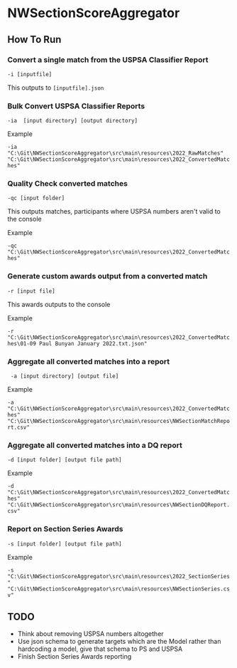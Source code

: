 # NWSectionScoreAggregator

## How To Run

### Convert a single match from the USPSA Classifier Report
```-i [inputfile]```

This outputs to ```[inputfile].json```

### Bulk Convert USPSA Classifier Reports
```-ia  [input directory] [output directory]```

Example

```-ia "C:\Git\NWSectionScoreAggregator\src\main\resources\2022_RawMatches" "C:\Git\NWSectionScoreAggregator\src\main\resources\2022_ConvertedMatches"```

### Quality Check converted matches
```-qc [input folder]```

This outputs matches, participants where USPSA numbers aren't valid to the console

Example

```-qc "C:\Git\NWSectionScoreAggregator\src\main\resources\2022_ConvertedMatches"```


### Generate custom awards output from a converted match
```-r [input file]```

This awards outputs to the console

Example

```-r "C:\Git\NWSectionScoreAggregator\src\main\resources\2022_ConvertedMatches\01-09 Paul Bunyan January 2022.txt.json"```

### Aggregate all converted matches into a report
``` -a [input directory] [output file]```

Example

```-a "C:\Git\NWSectionScoreAggregator\src\main\resources\2022_ConvertedMatches" "C:\Git\NWSectionScoreAggregator\src\main\resources\NWSectionMatchReport.csv"```

### Aggregate all converted matches into a DQ report
```-d [input folder] [output file path]```

Example

```-d "C:\Git\NWSectionScoreAggregator\src\main\resources\2022_ConvertedMatches" "C:\Git\NWSectionScoreAggregator\src\main\resources\NWSectionDQReport.csv"```

### Report on Section Series Awards
```-s [input folder] [output file path]```

Example

```-s "C:\Git\NWSectionScoreAggregator\src\main\resources\2022_SectionSeries" "C:\Git\NWSectionScoreAggregator\src\main\resources\NWSectionSeries.csv"```


## TODO
- Think about removing USPSA numbers altogether
- Use json schema to generate targets which are the Model rather than hardcoding a model, give that schema to PS and USPSA
- Finish Section Series Awards reporting